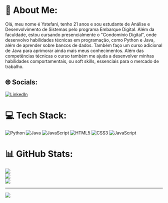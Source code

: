 # 💫 About Me:
 

Olá, meu nome é Ystefani, tenho 21 anos e sou estudante de Análise e Desenvolvimento de Sistemas pelo programa Embarque Digital. Além da faculdade, estou cursando presencialmente o "Condomínio Digital", onde desenvolvo habilidades técnicas em programação, como Python e Java, além de aprender sobre bancos de dados. Também faço um curso adicional de Java para aprimorar ainda mais meus conhecimentos. Além das competências técnicas o curso também me ajuda a desenvolver minhas habilidades comportamentais, ou soft skills, essenciais para o mercado de trabalho. 

## 🌐 Socials:
[![LinkedIn](https://img.shields.io/badge/LinkedIn-%230077B5.svg?logo=linkedin&logoColor=white)](https://linkedin.com/in/https://www.linkedin.com/in/ystefani-mariana-112093256/) 

# 💻 Tech Stack:
![Python](https://img.shields.io/badge/python-3670A0?style=for-the-badge&logo=python&logoColor=ffdd54) ![Java](https://img.shields.io/badge/java-%23ED8B00.svg?style=for-the-badge&logo=openjdk&logoColor=white) ![JavaScript](https://img.shields.io/badge/javascript-%23323330.svg?style=for-the-badge&logo=javascript&logoColor=%23F7DF1E) ![HTML5](https://img.shields.io/badge/html5-%23E34F26.svg?style=for-the-badge&logo=html5&logoColor=white) ![CSS3](https://img.shields.io/badge/css3-%231572B6.svg?style=for-the-badge&logo=css3&logoColor=white) ![JavaScript](https://img.shields.io/badge/javascript-%23323330.svg?style=for-the-badge&logo=javascript&logoColor=%23F7DF1E)
# 📊 GitHub Stats:
![](https://github-readme-stats.vercel.app/api?username=Ystefani-Gomes&theme=dracula&hide_border=false&include_all_commits=false&count_private=false)<br/>
![](https://github-readme-streak-stats.herokuapp.com/?user=Ystefani-Gomes&theme=dracula&hide_border=false)<br/>
![](https://github-readme-stats.vercel.app/api/top-langs/?username=Ystefani-Gomes&theme=dracula&hide_border=false&include_all_commits=false&count_private=false&layout=compact)

---
[![](https://visitcount.itsvg.in/api?id=Ystefani-Gomes&icon=9&color=10)](https://visitcount.itsvg.in)

<!-- Proudly created with GPRM ( https://gprm.itsvg.in ) -->
